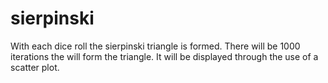 # sierpinski
With each dice roll the sierpinski triangle is formed. 
There will be 1000 iterations the will form the triangle.
It will be displayed through the use of a scatter plot. 
